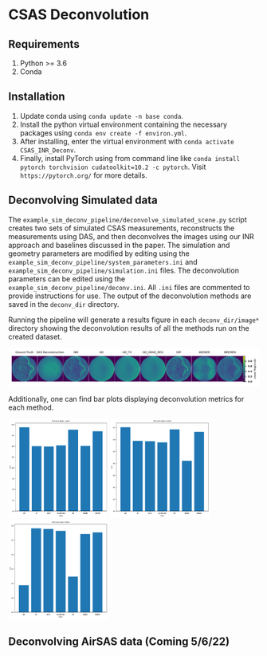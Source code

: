 # CSAS Deconvolution

## Requirements
1. Python >= 3.6
2. Conda
## Installation
1. Update conda using `conda update -n base conda`. 
2. Install the python virtual environment containing the necessary packages using `conda env create -f environ.yml`.
3. After installing, enter the virtual environment with `conda activate CSAS_INR_Deconv`.
4. Finally, install PyTorch using from command line like `conda install pytorch torchvision cudatoolkit=10.2 -c pytorch`. 
Visit `https://pytorch.org/` for more details.



## Deconvolving Simulated data 
The `example_sim_deconv_pipeline/deconvolve_simulated_scene.py` script creates two sets of simulated CSAS measurements,
reconstructs the measurements using DAS, and then deconvolves the images using our INR approach and baselines discussed 
in the paper. The simulation and geometry parameters are modified by editing using the 
`example_sim_deconv_pipeline/system_parameters.ini` and `example_sim_deconv_pipeline/simulation.ini`
files. The deconvolution parameters can be edited using the `example_sim_deconv_pipeline/deconv.ini`. All `.ini` files
are commented to provide instructions for use. The output 
of the deconvolution methods are saved in the `deconv_dir` directory.

Running the pipeline will generate a results figure in each `deconv_dir/image*` directory showing the deconvolution 
results of all the methods run on the created dataset. 

![Image](example_sim_deconv_pipeline\deconv_dir\image0\deconvolution_results.png)

Additionally, one can find bar plots displaying deconvolution metrics for each method.

<img height="200" src="example_sim_deconv_pipeline\deconv_dir\image0\psnr_bar_plot.png" width="200"/>
<img height="200" src="example_sim_deconv_pipeline\deconv_dir\image0\ssim_bar_plot.png" width="200"/>
<img height="200" src="example_sim_deconv_pipeline\deconv_dir\image0\lpips_bar_plot.png" width="200"/>


## Deconvolving AirSAS data (Coming 5/6/22)
